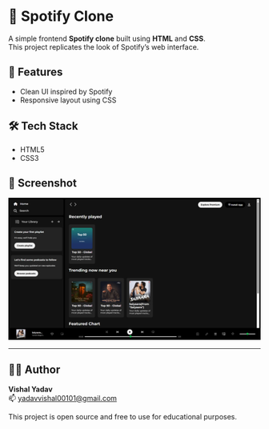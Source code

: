 # 🎵 Spotify Clone

A simple frontend **Spotify clone** built using **HTML** and **CSS**.  
This project replicates the look of Spotify’s web interface.

## 🚀 Features

- Clean UI inspired by Spotify
- Responsive layout using CSS


## 🛠️ Tech Stack

- HTML5
- CSS3

## 📸 Screenshot

![UI Preview](Screenshot.png)



---

## 🙋‍♂️ Author

**Vishal Yadav**  
📫 [yadavvishal00101@gmail.com](mailto:yadavvishal00101@gmail.com)

This project is open source and free to use for educational purposes.


